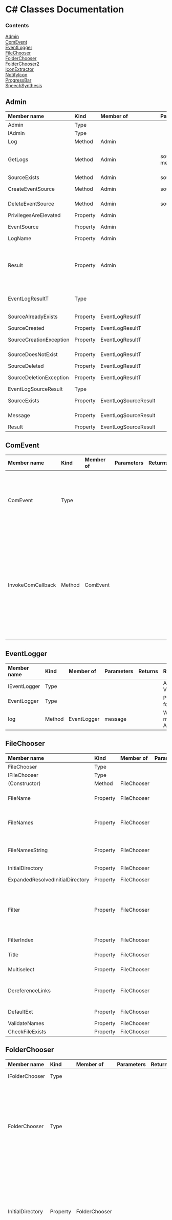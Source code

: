 # C# Classes Documentation

### Contents

[Admin](#admin)  
[ComEvent](#comevent)  
[EventLogger](#eventlogger)  
[FileChooser](#filechooser)  
[FolderChooser](#folderchooser)  
[FolderChooser2](#folderchooser2)  
[IconExtractor](#iconextractor)  
[NotifyIcon](#notifyicon)  
[ProgressBar](#progressbar)  
[SpeechSynthesis](#speechsynthesis)  


## Admin

| Member name | Kind | Member of | Parameters | Returns | Remarks | Namespace |
| :--------------------- | :------ | :---------------- | :----------------- | :----------- | :------------- | :----------------- |
| Admin| Type| | | | Provide sys admin features\. | VBScripting |
| IAdmin| Type| | | | COM interface for VBScripting\.Admin | VBScripting |
| Log| Method| Admin| | | Logs an event to the event log\. | VBScripting |
| GetLogs| Method| Admin| source, message| an array| Get an array of logs entries from the Application log\. Returns an array of logs \(strings\) from the specified event source that contain the specified message string\. Searches the Application log only\.| VBScripting |
| SourceExists| Method| Admin| source| a boolean| Gets whether the specified EventLog source exists\. | VBScripting |
| CreateEventSource| Method| Admin| source| an EventLogSourceResult| Creates the specified EventLog source\. | VBScripting |
| DeleteEventSource| Method| Admin| source| an EventLogSourceResult| Deletes the specified EventLog source and all of its logs\. | VBScripting |
| PrivilegesAreElevated| Property| Admin| | | Gets whether the current process has elevated privileges\. | VBScripting |
| EventSource| Property| Admin| | a string| Gets the name of the event log source for this namespace \(VBScripting\)\. | VBScripting |
| LogName| Property| Admin| | a string| Gets the name of the log to which events will be logged\. | VBScripting |
| Result| Property| Admin| | an EventLogResultT| Gets an EventLogResultT object\. VBScript example: <pre> Set returnValue = adm\.CreateEventSource <br/> If returnValue\.Result = adm\.Result\.SourceCreationException Then <br/>     MsgBox returnValue\.Message <br/> End If</pre>| VBScripting |
| EventLogResultT| Type| | | | Provides a set of terse behavior/result descriptions suitable for VBScript comparisons and MsgBox captions\. Not directly available to VBScript\. See <tt>Admin\.Result</tt>\.| VBScripting |
| SourceAlreadyExists| Property| EventLogResultT| | "Source already exists"|  | VBScripting |
| SourceCreated| Property| EventLogResultT| | "Source created"|  | VBScripting |
| SourceCreationException| Property| EventLogResultT| | "Source creation error"|  | VBScripting |
| SourceDoesNotExist| Property| EventLogResultT| | "Source does not exist"|  | VBScripting |
| SourceDeleted| Property| EventLogResultT| | "Source deleted"|  | VBScripting |
| SourceDeletionException| Property| EventLogResultT| | "Source deletion error"|  | VBScripting |
| EventLogSourceResult| Type| | | | Type returned by CreateEventSource and DeleteEventSource\. | VBScripting |
| SourceExists| Property| EventLogSourceResult| | a boolean| Returns True if the source exists after the attempted operation has completed\. | VBScripting |
| Message| Property| EventLogSourceResult| | a string| Returns a message descriptive of the outcome of the operation\. | VBScripting |
| Result| Property| EventLogSourceResult| | a string| Returns a string: one of the EventLogResultT strings\. | VBScripting |

## ComEvent

| Member name | Kind | Member of | Parameters | Returns | Remarks | Namespace |
| :--------------------- | :------ | :---------------- | :----------------- | :----------- | :------------- | :----------------- |
| ComEvent| Type| | | | Invokes VBS methods from C\#\. <span class="red"> This class is not callable from VBScript\. </span> | VBScripting |
| InvokeComCallback| Method| ComEvent| | | Invokes a VBScript method\. The parameter <tt>callbackRef</tt> is an object reference to a VBScript member returned by the VBScript Function GetRef\.| VBScripting |

## EventLogger

| Member name | Kind | Member of | Parameters | Returns | Remarks | Namespace |
| :--------------------- | :------ | :---------------- | :----------------- | :----------- | :------------- | :----------------- |
| IEventLogger| Type| | | | A COM Interface for VBScripting\.EventLogger\. | VBScripting |
| EventLogger| Type| | | | Provides system logging for VBScript\. | VBScripting |
| log| Method| EventLogger| message| | Writes the specified message to the Application event log\. | VBScripting |

## FileChooser

| Member name | Kind | Member of | Parameters | Returns | Remarks | Namespace |
| :--------------------- | :------ | :---------------- | :----------------- | :----------- | :------------- | :----------------- |
| FileChooser| Type| | | | Provides a file chooser dialog for VBScript\. | VBScripting |
| IFileChooser| Type| | | | The COM interface for FileChooser | VBScripting |
| \(Constructor\)| Method| FileChooser| | | Constructor | VBScripting |
| FileName| Property| FileChooser| | | Opens a dialog enabling the user to browse for and choose a file\. Returns the filespec of the chosen file\. Returns an empty string if the user cancels\.| VBScripting |
| FileNames| Property| FileChooser| | | Opens a dialog enabling the user to browse for and choose multiple files\. Gets a string array of filespecs\. Returns an empty array if the user cancels\. Requires Multiselect to have been set to True\.| VBScripting |
| FileNamesString| Property| FileChooser| | | Opens a dialog enabling the user to browse for and choose multiple files\. Gets a string of filespecs delimited by a vertical bar \(\|\)\. Returns an empty string if the user cancels\. Requires Multiselect to have been set to True\.| VBScripting |
| InitialDirectory| Property| FileChooser| | | Gets or sets directory at which the dialog opens\. | VBScripting |
| ExpandedResolvedInitialDirectory| Property| FileChooser| | | Gets the initial directory with relative path resolved and environment variables expanded\. Improves testability\.| VBScripting |
| Filter| Property| FileChooser| | | Gets or sets the selectable file types\. Examples: <pre style="overflow\-x: auto;"> fc\.Filter = "All files \(\*\.\*\)\|\*\.\*" // the default <br/> fc\.Filter = "Text files \(\*\.txt\)\|\*\.txt\|All files \(\*\.\*\)\|\*\.\*" <br/> fc\.Filter = "Image Files\(\*\.BMP;\*\.JPG;\*\.GIF\)\|\*\.BMP;\*\.JPG;\*\.GIF\|All files \(\*\.\*\)\|\*\.\*" </pre>| VBScripting |
| FilterIndex| Property| FileChooser| | | Gets or sets the index controlling which filter item is initially selected\. An integer\. The index is 1\-based\. The default is 1\.| VBScripting |
| Title| Property| FileChooser| | | Gets or sets the dialog titlebar text\. The default text is "Browse for a file\."| VBScripting |
| Multiselect| Property| FileChooser| | | Gets or sets whether multiple files can be selected\. The default is False\.| VBScripting |
| DereferenceLinks| Property| FileChooser| | | Indicates whether the returned file is the referenced file or the \.lnk file itself\. Gets or sets, if the selected file is a \.lnk file, whether the filespec returned refers to the \.lnk file itself \(False\) or to the file that the \.lnk file points to \(True\)\. The default is False\.| VBScripting |
| DefaultExt| Property| FileChooser| | | Gets or sets the file extension name that is automatically supplied when one is not specified\. A string\. The default is "txt"\.| VBScripting |
| ValidateNames| Property| FileChooser| | | Gets or sets whether to validate the file name\(s\)\. | VBScripting |
| CheckFileExists| Property| FileChooser| | | Gets or sets whether to check that the file exists\. | VBScripting |

## FolderChooser

| Member name | Kind | Member of | Parameters | Returns | Remarks | Namespace |
| :--------------------- | :------ | :---------------- | :----------------- | :----------- | :------------- | :----------------- |
| IFolderChooser| Type| | | | COM interface for FolderChooser\. | VBScripting |
| FolderChooser| Type| | | | Present the Windows Vista\-style open file dialog to select a folder\. Fall back for older Windows Versions\. Adapted from <a title="stackoverflow\.com" href="https://stackoverflow\.com/questions/11767/browse\-for\-a\-directory\-in\-c\-sharp\#33817043"> a stackoverflow post</a> by <a title="stackoverflow\.com" href="https://stackoverflow\.com/users/57611/erike"> EricE</a>\. Uses <tt> System\.Reflection</tt>\.| VBScripting |
| InitialDirectory| Property| FolderChooser| | | Gets or sets the initial directory that the folder select dialog opens to\. Environment variables are allowed\. Relative paths are allowed\. Optional\. The default value is the current directory\. | VBScripting |
| Title| Property| FolderChooser| | | Gets or sets the title/caption of the folder select dialog\. Optional\. The default value is "Select a folder"\. | VBScripting |
| FolderName| Property| FolderChooser| | a path| Opens a dialog and returns the folder selected by the user\. | VBScripting |

## FolderChooser2

| Member name | Kind | Member of | Parameters | Returns | Remarks | Namespace |
| :--------------------- | :------ | :---------------- | :----------------- | :----------- | :------------- | :----------------- |
| IFolderChooser2| Type| | | | COM interface for FolderChooser2\. | VBScripting |
| FolderChooser2| Type| | | | Present the Windows Vista\-style open file dialog to select a folder\. Adapted from <a title="stackoverflow\.com" href="https://stackoverflow\.com/questions/15368771/show\-detailed\-folder\-browser\-from\-a\-propertygrid\#15386992"> a stackoverflow post</a> by <a title="stackoverflow\.com" href="https://stackoverflow\.com/users/403671/simon\-mourier"> Simon Mourier</a>\. Uses <tt> System\.Runtime\.InteropServices</tt>\.| VBScripting |
| InitialDirectory| Property| FolderChooser2| | | Gets or sets the initial directory that the folder select dialog opens to\. Environment variables are allowed\. Relative paths are allowed\. Optional\. The default value is the current directory\.| VBScripting |
| Title| Property| FolderChooser2| | | Sets the title/caption of the folder select dialog\. Optional\. The default value is "Select a folder"\. | VBScripting |
| FolderName| Property| FolderChooser2| | a path| Opens a dialog and returns the folder selected by the user\. | VBScripting |

## IconExtractor

| Member name | Kind | Member of | Parameters | Returns | Remarks | Namespace |
| :--------------------- | :------ | :---------------- | :----------------- | :----------- | :------------- | :----------------- |
| IconExtractor| Type| | | | Extracts an icon from a \.dll or \.exe file\. <span class="red"> This class is not accessible to VBScript\. </span>| VBScripting |
| Extract| Method| IconExtractor| file, number, largeIcon| an icon| Extracts an icon from the specified \.dll or \.exe file\. Other parameters: <tt>number</tt> is an integer that specifies the icon's index within the resource\. <tt>largeIcon</tt> is a boolean that specifies whether the icon should be a large icon or small icon\.| VBScripting |

## NotifyIcon

| Member name | Kind | Member of | Parameters | Returns | Remarks | Namespace |
| :--------------------- | :------ | :---------------- | :----------------- | :----------- | :------------- | :----------------- |
| NotifyIcon| Type| | | | Provides a system tray icon for VBScript, for illustration purposes\. | VBScripting |
| INotifyIcon| Type| | | | The COM interface for NotifyIcon\. | VBScripting |
| \(Constructor\)| Method| NotifyIcon| | | Constructor | VBScripting |
| SetIconByIcoFile| Method| NotifyIcon| fileName| | Sets the system tray icon given an \.ico file\. The parameter <tt>fileName</tt> specifies the filespec of the \.ico file\. Environment variables and relative paths are allowed\.| VBScripting |
| SetIconByDllFile| Method| NotifyIcon| fileName, index, largeIcon| | Sets the system tray icon from a \.dll or \.exe file\. Parameters: <tt>fileName</tt> is the path and name of a \.dll or \.exe file that contains icons\. <tt>index</tt> is an integer that specifies which icon to use\. <tt>largeIcon</tt> is a boolean that specifies whether to use a large or small icon\.| VBScripting |
| SetBalloonTipIcon| Method| NotifyIcon| type| | Sets the icon of the "balloon tip" or notification\. The parameter <tt>type</tt> is an integer that specifies which icon to use: Return values of ToolTipIcon properties can be used: Error = 1, Info = 2, None = 3, Warning = 4\.| VBScripting |
| Dispose| Method| NotifyIcon| | | Disposes of the icon resources when it is no longer needed\. If this method is not called, the icon may persist in the system tray until the mouse hovers over it, even after the object instance has lost scope\.| VBScripting |
| ShowBalloonTip| Method| NotifyIcon| | | Show the balloon tip\. | VBScripting |
| AddMenuItem| Method| NotifyIcon| menuText, callbackRef| | Add a menu item to the system tray icon's context menu\. This method can be called only from VBScript\. The parameter <tt>menuText</tt> is a string that specifies the text that appears in the menu\. The parameter <tt>callbackRef</tt> is a VBScript object reference returned by the VBScript GetRef Function\.| VBScripting |
| InvokeCallbackByIndex| Method| NotifyIcon| | | Provide callback testability from VBScript\. | VBScripting |
| ShowContextMenu| Method| NotifyIcon| | | Show the context menu\. Public in order to provide testability from VBScript\.| VBScripting |
| SetBalloonTipCallback| Method| NotifyIcon| | | Sets the VBScript callback Sub or Function reference\. VBScript example: <pre>    obj\.SetBalloonTipCallback GetRef\("ProcedureName"\) </pre>| VBScripting |
| Text| Property| NotifyIcon| | | Gets or sets the text shown when the mouse hovers over the system tray icon\. | VBScripting |
| Visible| Property| NotifyIcon| | | Gets or sets the icon's visibility\. A boolean\. Required\. Set this property to True after initializing other settings\.| VBScripting |
| BalloonTipTitle| Property| NotifyIcon| | | Gets or sets the title of the "balloon tip" or notification\. | VBScripting |
| BalloonTipText| Property| NotifyIcon| | | Gets or sets the text of the "balloon tip" or notification\. | VBScripting |
| BalloonTipLifetime| Property| NotifyIcon| | | Gets or sets the lifetime of the "balloon tip" or notification\. An integer \(milliseconds\)\. Deprecated as of Windows Vista, the value is overridden by accessibility settings\. | VBScripting |
| ToolTipIcon| Property| NotifyIcon| | a ToolTipIconT| Gets an object useful in VBScript for selecting a ToolTipIcon type\. The properties Error, Info, None, and Warning may be used with SetBalloonTipIcon\. VBScript example: <pre>    obj\.SetBallonTipIcon obj\.ToolTipIcon\.Warning </pre>| VBScripting |
| ToolTipIconT| Type| | | | Supplies the type required by NotifyIcon\.ToolTipIcon This class is not directly accessible from VBScript , however, it is accessible via the <tt>NotifyIcon\.ToolTipIcon</tt> property\.| VBScripting |
| Error| Property| ToolTipIconT| | 1|  | VBScripting |
| Info| Property| ToolTipIconT| | 2|  | VBScripting |
| None| Property| ToolTipIconT| | 3|  | VBScripting |
| Warning| Property| ToolTipIconT| | 4|  | VBScripting |
| CallbackEventSettings| Type| | | | Settings for saving VBScript method references\. This class is not accessible from VBScript\. | VBScripting |
| \(Constructor\)| Method| CallbackEventSettings| | | Constructor | VBScripting |
| AddRef| Method| CallbackEventSettings| callbackRef| | Adds a CallbackReference instance reference to the list\. | VBScripting |
| Refs| Property| CallbackEventSettings| | | Gets or sets a list of callback references\. | VBScripting |
| CallbackReference| Type| | | | An orderly way to save the index and callback reference for a single menu item\. This class is not accessible to VBScript\.| VBScripting |
| \(Constructor\)| Method| CallbackReference| index, reference| | Constructor | VBScripting |
| Index| Property| CallbackReference| | | This Index corresponds to the Index of a menuItem in the context menu\. | VBScripting |
| Reference| Property| CallbackReference| | | COM object generated by VBScript's GetRef Function\. | VBScripting |

## ProgressBar

| Member name | Kind | Member of | Parameters | Returns | Remarks | Namespace |
| :--------------------- | :------ | :---------------- | :----------------- | :----------- | :------------- | :----------------- |
| ProgressBar| Type| | | | Supplies a progress bar to VBScript, for illustration purposes\. | VBScripting |
| IProgressBar| Type| | | | Exposes the ProgressBar members to COM/VBScript\. | VBScripting |
| PerformStep| Method| ProgressBar| | | Advances the progress bar one step\. | VBScripting |
| FormSize| Method| ProgressBar| width, height| | Sets the size of the window\. | VBScripting |
| PBarSize| Method| ProgressBar| width, height| | Sets the size of the progress bar\. | VBScripting |
| FormLocation| Method| ProgressBar| x, y| | Sets the position of the window\. | VBScripting |
| FormLocationByPercentage| Method| ProgressBar| x, y| | Sets the position of the window\. | VBScripting |
| PBarLocation| Method| ProgressBar| x, y| | Sets the location of the progress bar within the window\. | VBScripting |
| SuspendLayout| Method| ProgressBar| | | Suspends drawing of the window temporarily\. | VBScripting |
| ResumeLayout| Method| ProgressBar| | | Resumes drawing the window\. | VBScripting |
| SetIconByIcoFile| Method| ProgressBar| fileName| | Sets the icon given the filespec of an \.ico file\. Environment variables are allowed\.| VBScripting |
| SetIconByDllFile| Method| ProgressBar| fileName, index| | Sets the icon given the filespec of a \.dll or \.exe file and an index\. The index is an integer that identifies the icon\. Environment variables are allowed\.| VBScripting |
| Dispose| Method| ProgressBar| | | Disposes of the object's resources\. | VBScripting |
| Visible| Property| ProgressBar| | | Gets or sets the progress bar's visibility\. A boolean\. The default is False\.| VBScripting |
| Minimum| Property| ProgressBar| | | Gets or sets the value at which there is no apparent progress\. An integer\. The default is 0\.| VBScripting |
| Maximum| Property| ProgressBar| | | Gets or sets the value at which the progress appears to be complete\. An integer\. The default is 100\.| VBScripting |
| Value| Property| ProgressBar| | | Gets or sets the apparent progress\. An integer\. Should be at or above the minimum and at or below the maximum\.| VBScripting |
| Step| Property| ProgressBar| | | Gets or sets the increment between steps\. | VBScripting |
| Caption| Property| ProgressBar| | | Gets or sets the window title\-bar text\. | VBScripting |
| Debug| Property| ProgressBar| | | Gets or sets whether the type is under development\. Affects the behavior of two methods, SetIconByIcoFile and SetIconByDllFile, if exceptions are thrown: when debugging, a message box is shown\. Default is False\.| VBScripting |
| BorderStyle| Property| ProgressBar| | a FormBorderStyleT| Provides an object useful in VBScript for setting FormBorderStyle\. | VBScripting |
| FormBorderStyle| Property| ProgressBar| | | Sets the style of the window border\. An integer\. One of the BorderStyle property return values can be used: Fixed3D, FixedDialog, FixedSingle, FixedToolWindow, None, Sizable \(default\), or SizableToolWindow\. VBScript example: <pre> pb\.FormBorderStyle = pb\.BorderStyle\.Fixed3D </pre>| VBScripting |
| FormBorderStyleT| Type| | | | Enumeration of border styles\. This class is available to VBScript via the <tt>ProgressBar\.BorderStyle</tt> property\.| VBScripting |
| Fixed3D| Property| FormBorderStyleT| | 1|  | VBScripting |
| FixedDialog| Property| FormBorderStyleT| | 2|  | VBScripting |
| FixedSingle| Property| FormBorderStyleT| | 3|  | VBScripting |
| FixedToolWindow| Property| FormBorderStyleT| | 4|  | VBScripting |
| None| Property| FormBorderStyleT| | 5|  | VBScripting |
| Sizable| Property| FormBorderStyleT| | 6|  | VBScripting |
| SizableToolWindow| Property| FormBorderStyleT| | 7|  | VBScripting |

## SpeechSynthesis

| Member name | Kind | Member of | Parameters | Returns | Remarks | Namespace |
| :--------------------- | :------ | :---------------- | :----------------- | :----------- | :------------- | :----------------- |
| SpeechSynthesis| Type| | | | Provide a wrapper for the \.Net speech synthesizer for VBScript, for demonstration purposes\. Requires an assembly reference to <tt>%ProgramFiles\(x86\)%\\Reference Assemblies\\Microsoft\\Framework\\\.NETFramework\\v4\.0\\System\.Speech\.dll</tt>, which may not be available on older machines\.| VBScripting |
| ISpeechSynthesis| Type| | | | The COM interface for <tt>VBScripting\.SpeechSynthesis</tt>\. | VBScripting |
| \(Constructor\)| Method| SpeechSynthesis| | | Constructor | VBScripting |
| Speak| Method| SpeechSynthesis| | | Convert text to speech\. This method is synchronous\.| VBScripting |
| SpeakAsync| Method| SpeechSynthesis| | | Convert text to speech\. This method is asynchronous\.| VBScripting |
| Pause| Method| SpeechSynthesis| | | Pause speech synthesis\. | VBScripting |
| Resume| Method| SpeechSynthesis| | | Resume speech synthesis\. | VBScripting |
| Voices| Method| SpeechSynthesis| | | Gets an array of the names of the installed, enabled voices\. Each element of the array can be used to set <tt>Voice</tt>\.| VBScripting |
| Dispose| Method| SpeechSynthesis| | | Disposes the SpeechSynthesis object's resources\. | VBScripting |
| Voice| Property| SpeechSynthesis| | | Gets or sets the current voice by name\. A string\. One of the names from the <tt>Voices</tt> array\.| VBScripting |
| SynthesizerState| Property| SpeechSynthesis| | | Gets the state of the SpeechSynthesizer\. Read only\. Returns an integer equal to one of the <tt>State</tt> method return values\.| VBScripting |
| Volume| Property| SpeechSynthesis| | | Gets or sets the volume\. An integer from 0 to 100\.| VBScripting |
| State| Property| SpeechSynthesis| | a SynthersizerStateT| Gets an object whose properties \(Ready, Paused, and Speaking\) provide values useful for comparing to <tt>SynthesizerState</tt>\. | VBScripting |
| SynthesizerStateT| Type| | | | Enumerates the synthesizer states\. Not intended for use in VBScript\. See <tt>SpeechSynthesis\.State</tt>\.| VBScripting |
| \(Constructor\)| Method| SynthesizerStateT| | | Constructor | VBScripting |
| Ready| Property| SynthesizerStateT| | 1|  | VBScripting |
| Paused| Property| SynthesizerStateT| | 2|  | VBScripting |
| Speaking| Property| SynthesizerStateT| | 3|  | VBScripting |
| Unexpected| Property| SynthesizerStateT| | 4|  | VBScripting |
